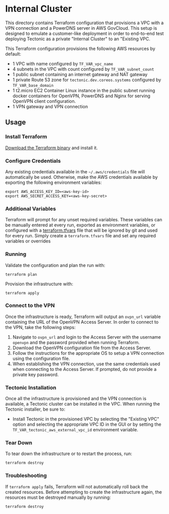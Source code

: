 # Internal Cluster

This directory contains Terraform configuration that provisions a VPC with a VPN connection and a PowerDNS server in AWS GovCloud. This setup is designed to emulate a customer-like deployment in order to end-to-end test deploying Tectonic as a private "Internal Cluster" to an "Existing VPC.

This Terraform configuration provisions the following AWS resources by default:
* 1 VPC with name configured by `TF_VAR_vpc_name`
* 4 subnets in the VPC with count configured by `TF_VAR_subnet_count`
* 1 public subnet containing an internet gateway and NAT gateway
* 1 private Route 53 zone for `tectonic.dev.coreos.systems` configured by `TF_VAR_base_domain`
* 1 t2.micro EC2 Container Linux instance in the public subnet running docker containers for OpenVPN, PowerDNS and Nginx for serving OpenVPN client configuration.
* 1 VPN gateway and VPN connection

## Usage

### Install Terraform

[Download the Terraform binary](https://www.terraform.io/downloads.html) and install it.


### Configure Credentials

Any existing credentials available in the `~/.aws/credentials` file will automatically be used. Otherwise, make the AWS credentials available by exporting the following environment variables:

```
export AWS_ACCESS_KEY_ID=<aws-key-id>
export AWS_SECRET_ACCESS_KEY=<aws-key-secret>
```

### Additional Variables

Terraform will prompt for any unset required variables. These variables can be manually entered at every run, exported as environment variables, or configured with a [terraform.tfvars](https://www.terraform.io/docs/configuration/variables.html#variable-files) file that will be ignored by git and used for every run. Simply create a `terraform.tfvars` file and set any required variables or overrides

### Running

Validate the configuration and plan the run with:

```
terraform plan
```

Provision the infrastructure with:

```
terraform apply
```

### Connect to the VPN

Once the infrastructure is ready, Terraform will output an `ovpn_url` variable containing the URL of the OpenVPN Access Server. In order to connect to the VPN, take the following steps:

1. Navigate to `ovpn_url` and login to the Access Server with the username `openvpn` and the password provided when running Terraform.
2. Download the OpenVPN configuration file from the Access Server.
3. Follow the instructions for the appropriate OS to setup a VPN connection using the configuration file.
4. When establishing the VPN connection, use the same credentials used when connecting to the Access Server. If prompted, do not provide a private key password.

### Tectonic Installation

Once all the infrastructure is provisioned and the VPN connection is available, a Tectonic cluster can be installed in the VPC. When running the Tectonic installer, be sure to:

* Install Tectonic in the provisioned VPC by selecting the "Existing VPC" option and selecting the appropriate VPC ID in the GUI or by setting the `TF_VAR_tectonic_aws_external_vpc_id` environment variable.


### Tear Down

To tear down the infrastructure or to restart the process, run:

```
terraform destroy
```

### Troubleshooting

If `terraform apply` fails, Terraform will not automatically roll back the created resources. Before attempting to create the infrastructure again, the resources must be destroyed manually by running:

```
terraform destroy
```
